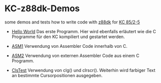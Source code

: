 # KC-z88dk-Demos
some demos and tests how to write code with [z88dk](https://github.com/z88dk/z88dk) for [KC 85/2-5](https://de.wikipedia.org/wiki/Kleincomputer_KC_85/2-4)

- [Hello World](HelloWorld/) 
Das erste Programm. Hier wird ebenfalls erläutert wie die C Programme für den KC kompiliert und gestartet werden.

- [ASM1](asm1/)
Verwendung von Assembler Code innerhalb von C.

- [ASM2](asm2/)
Verwendung von externen Assembler Code aus einem C Programm.

- [ClsTest](ClsTest/)
Verwendung von clg() und clrscr(). Weiterhin wird farbiger Text an bestimmte Cursorpositionen ausgegeben.